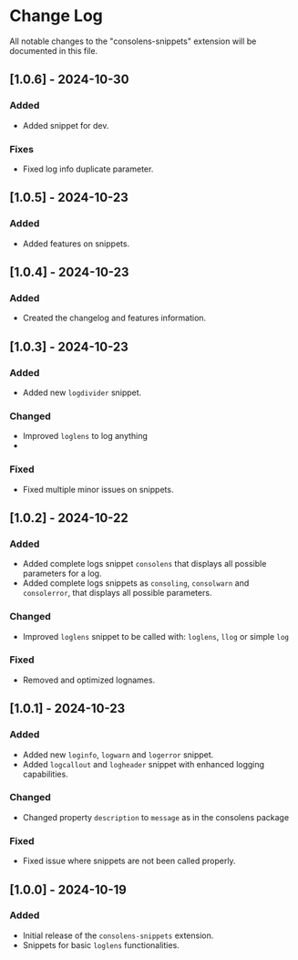 # Change Log

All notable changes to the "consolens-snippets" extension will be documented in this file.

## [1.0.6] - 2024-10-30
### Added
- Added snippet for dev.

### Fixes
- Fixed log info duplicate parameter.

## [1.0.5] - 2024-10-23
### Added
- Added features on snippets.

## [1.0.4] - 2024-10-23
### Added
- Created the changelog and features information.

## [1.0.3] - 2024-10-23
### Added
- Added new `logdivider` snippet.

### Changed
- Improved `loglens` to log anything
- 
### Fixed
- Fixed multiple minor issues on snippets.

## [1.0.2] - 2024-10-22
### Added
- Added complete logs snippet `consolens` that displays all possible parameters for a log.
- Added complete logs snippets as  `consoling`, `consolwarn` and `consolerror`, that displays all possible parameters.

### Changed
- Improved `loglens` snippet to be called with: `loglens`, `llog` or simple `log`
  
### Fixed
- Removed and optimized lognames.

## [1.0.1] - 2024-10-23
### Added
- Added new `loginfo`, `logwarn` and `logerror` snippet.
- Added `logcallout` and `logheader` snippet with enhanced logging capabilities.

### Changed
- Changed property `description` to `message` as in the consolens package

### Fixed
- Fixed issue where snippets are not been called properly.

## [1.0.0] - 2024-10-19
### Added
- Initial release of the `consolens-snippets` extension.
- Snippets for basic `loglens` functionalities.